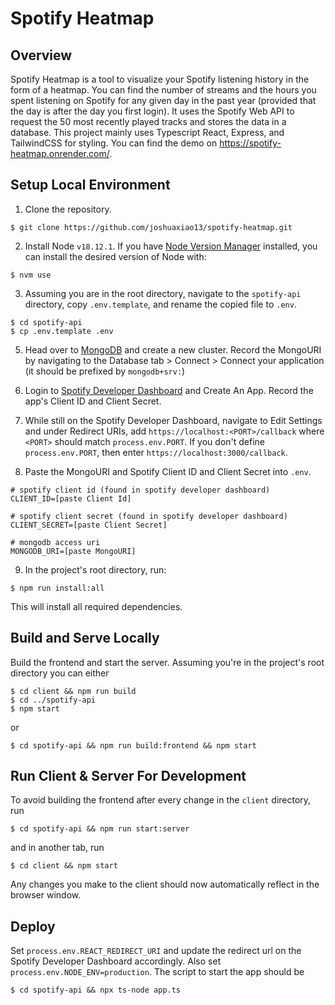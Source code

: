 # Spotify Heatmap

## Overview

Spotify Heatmap is a tool to visualize your Spotify listening history in the form of a heatmap. You can find the number of streams and the hours you spent listening on Spotify for any given day in the past year (provided that the day is after the day you first login). It uses the Spotify Web API to request the 50 most recently played tracks and stores the data in a database. This project mainly uses Typescript React, Express, and TailwindCSS for styling. You can find the demo on https://spotify-heatmap.onrender.com/.

## Setup Local Environment

1. Clone the repository.

```
$ git clone https://github.com/joshuaxiao13/spotify-heatmap.git
```

2. Install Node `v18.12.1`. If you have [Node Version Manager](https://github.com/nvm-sh/nvm) installed, you can install the desired version of Node with:

```
$ nvm use
```

3. Assuming you are in the root directory, navigate to the `spotify-api` directory, copy `.env.template`, and rename the copied file to `.env`.

```
$ cd spotify-api
$ cp .env.template .env
```

5. Head over to [MongoDB](`https://www.mongodb.com/`) and create a new cluster. Record the MongoURI by navigating to the Database tab > Connect > Connect your application (it should be prefixed by `mongodb+srv:`)

6. Login to [Spotify Developer Dashboard](https://developer.spotify.com/dashboard/) and Create An App. Record the app's Client ID and Client Secret.

7. While still on the Spotify Developer Dashboard, navigate to Edit Settings and under Redirect URIs, add `https://localhost:<PORT>/callback` where `<PORT>` should match `process.env.PORT`. If you don't define `process.env.PORT`, then enter `https://localhost:3000/callback`.

8. Paste the MongoURI and Spotify Client ID and Client Secret into `.env`.

```env
# spotify client id (found in spotify developer dashboard)
CLIENT_ID=[paste Client Id]

# spotify client secret (found in spotify developer dashboard)
CLIENT_SECRET=[paste Client Secret]

# mongodb access uri
MONGODB_URI=[paste MongoURI]

```

9. In the project's root directory, run:

```
$ npm run install:all
```

This will install all required dependencies.

## Build and Serve Locally

Build the frontend and start the server. Assuming you're in the project's root directory you can either

```
$ cd client && npm run build
$ cd ../spotify-api
$ npm start
```

or

```
$ cd spotify-api && npm run build:frontend && npm start
```

## Run Client & Server For Development

To avoid building the frontend after every change in the `client` directory, run

```
$ cd spotify-api && npm run start:server
```

and in another tab, run

```
$ cd client && npm start
```

Any changes you make to the client should now automatically reflect in the browser window.

## Deploy

Set `process.env.REACT_REDIRECT_URI` and update the redirect url on the Spotify Developer Dashboard accordingly.
Also set `process.env.NODE_ENV=production`. The script to start the app should be

```
$ cd spotify-api && npx ts-node app.ts
```
